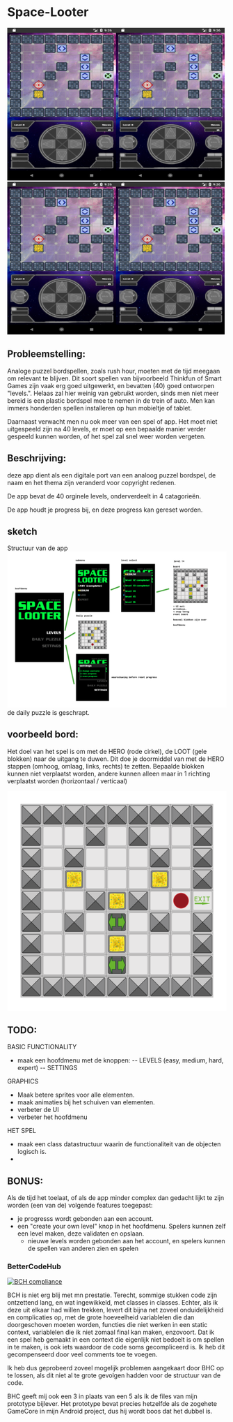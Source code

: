 # Space-Looter

<img src="doc/documentation/phase%20final%20screenshots/Game.png" alt="Drawing" width="250" height="350"/><img src="doc/documentation/phase%20final%20screenshots/Game.png" alt="Drawing" width="250" height="350"/><img src="doc/documentation/phase%20final%20screenshots/Game.png" alt="Drawing" width="250" height="350"/><img src="doc/documentation/phase%20final%20screenshots/Game.png" alt="Drawing" width="250" height="350"/>

## Probleemstelling:
Analoge puzzel bordspellen, zoals rush hour, moeten met de tijd meegaan om relevant te blijven. Dit soort spellen van bijvoorbeeld Thinkfun of Smart Games zijn vaak erg goed uitgewerkt, en bevatten (40) goed ontworpen "levels.". Helaas zal hier weinig van gebruikt worden, sinds men niet meer bereid is een plastic bordspel mee te nemen in de trein of auto. Men kan immers honderden spellen installeren op hun mobieltje of tablet. 

Daarnaast verwacht men nu ook meer van een spel of app. Het moet niet uitgespeeld zijn na 40 levels, er moet op een bepaalde manier verder gespeeld kunnen worden, of het spel zal snel weer worden vergeten. 

## Beschrijving:
deze app dient als een digitale port van een analoog puzzel bordspel, de naam en het thema zijn veranderd voor copyright redenen. 

De app bevat de 40 orginele levels, onderverdeelt in 4 catagorieën.

De app houdt je progress bij, en deze progress kan gereset worden. 

## sketch
Structuur van de app
![boardstate](https://raw.githubusercontent.com/josfeenstra/Space-Looter/master/doc/schets%20alles.png)
de daily puzzle is geschrapt.

## voorbeeld bord:
Het doel van het spel is om met de HERO (rode cirkel), de LOOT (gele blokken) naar de uitgang te duwen. Dit doe je doormiddel van met de HERO stappen (omhoog, omlaag, links, rechts) te zetten. Bepaalde blokken kunnen niet verplaatst worden, andere kunnen alleen maar in 1 richting verplaatst worden (horizontaal / verticaal)

![boardstate](https://raw.githubusercontent.com/josfeenstra/Space-Looter/master/doc/documentation/voorbeeld%20board.png)

## TODO: 
BASIC FUNCTIONALITY
- maak een hoofdmenu met de knoppen: 
-- LEVELS (easy, medium, hard, expert) 
-- SETTINGS 

GRAPHICS
- Maak betere sprites voor alle elementen.
- maak animaties bij het schuiven van elementen. 
- verbeter de UI
- verbeter het hoofdmenu

HET SPEL 
- maak een class datastructuur waarin de functionaliteit van de objecten logisch is.
- 

## BONUS:
Als de tijd het toelaat, of als de app minder complex dan gedacht lijkt te zijn worden (een van de) volgende features toegepast: 
- je progresss wordt gebonden aan een account.  
- een "create your own level" knop in het hoofdmenu. Spelers kunnen zelf een level maken, deze validaten en opslaan. 
  - nieuwe levels worden gebonden aan het account, en spelers kunnen de spellen van anderen zien en spelen

### BetterCodeHub 
[![BCH compliance](https://bettercodehub.com/edge/badge/josfeenstra/Space-Looter?branch=master)](https://bettercodehub.com/)

BCH is niet erg blij met mn prestatie. Terecht, sommige stukken code zijn ontzettend lang, en wat ingewikkeld, met classes in classes. Echter, als ik deze uit elkaar had willen trekken, levert dit bijna net zoveel onduidelijkheid en complicaties op, met de grote hoeveelheid variablelen die dan doorgeschoven moeten worden, functies die niet werken in een static context, variablelen die ik niet zomaal final kan maken, enzovoort. Dat ik een spel heb gemaakt in een context die eigenlijk niet bedoelt is om spellen in te maken, is ook iets waardoor de code soms gecompliceerd is. Ik heb dit gecompenseerd door veel comments toe te voegen. 

Ik heb dus geprobeerd zoveel mogelijk problemen aangekaart door BHC op te lossen, als dit niet al te grote gevolgen hadden voor de structuur van de code. 

BHC geeft mij ook een 3 in plaats van een 5 als ik de files van mijn prototype bijlever. Het prototype bevat precies hetzelfde als de zogehete GameCore in mijn Android project, dus hij wordt boos dat het dubbel is.  

